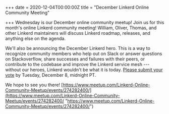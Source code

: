 +++
date = 2020-12-04T00:00:00Z
title = "December Linkerd Online Community Meeting"

+++
Wednesday is our December online community meetup! Join us for this month's
online Linkerd community meeting! William, Oliver, Thomas, and other Linkerd
maintainers will discuss Linkerd roadmap, releases, and anything else on the
agenda.

We'll also be announcing the December Linkerd hero. This is a way to recognize
community members who help out on Slack or answer questions on Stackoverflow,
share successes and failures with their peers, or contribute to the codebase and
improve the Linkerd service mesh --- without our heroes, Linkerd wouldn't be
what it is today. [Please submit your vote](https://docs.google.com/forms/d/e/1FAIpQLSfrJFZSbcN94zuY18BvPorfB-sHE66dRl7rlq8jSq1BZnefog/viewform)
by Tuesday, December 8, midnight PT.

We hope to see you there!
[https://www.meetup.com/Linkerd-Online-Community-Meetup/events/274282400/](https://www.meetup.com/Linkerd-Online-Community-Meetup/events/274282400/ "https://www.meetup.com/Linkerd-Online-Community-Meetup/events/274282400/")
